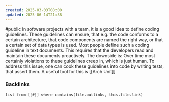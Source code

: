 ```yaml
---
created: 2025-03-03T08:00
updated: 2025-06-14T21:38
---
```

#public
In software projects with a team, it is a good idea to define coding guidelines. These guidelines can ensure, that e.g. the code conforms to a certain architecture, that code components are named the right way, or that a certain set of data types is used. 
Most people define such a coding guideline in text documents. This requires that the developers read and maintain these documents proactively. The downside is: Over time most certainly violations to these guidelines creep in, which is just human.
To address this issue, one can cook these guidelines into code by writing tests, that assert them. A useful tool for this is [[Arch Unit]]



### Backlinks
```dataview 
list from [[#]] where contains(file.outlinks, this.file.link)
```

